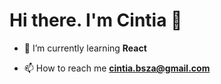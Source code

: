 Hi there. I'm Cintia 👋
=======================
- 🌱 I’m currently learning **React**

- 📫 How to reach me **cintia.bsza@gmail.com**


